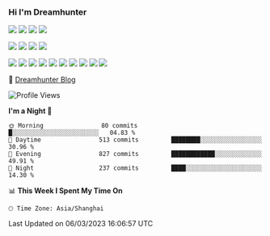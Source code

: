 ### Hi I'm Dreamhunter



[![](https://img.shields.io/badge/Windows-11-2376bc?style=flat-square&logo=windows&logoColor=ffffff)](https://www.microsoft.com/windows/get-windows-11)
[![](https://img.shields.io/badge/Linux-Ubuntu-2376bc?style=flat-square&logo=ubuntu&logoColor=ffffff)](https://ubuntu.com/)
[![](https://img.shields.io/badge/MacOS-Monterey-2376bc?style=flat-square&logo=apple&logoColor=ffffff)](https://www.apple.com/)
[![](https://img.shields.io/badge/IDE-Visual%20Studio%20Code-blue?style=flat-square&logo=visual-studio-code&logoColor=ffffff)](https://code.visualstudio.com/)

[![](https://img.shields.io/badge/-Java-007396?style=flat-square&logo=java&logoColor=ffffff)](https://www.java.com/)
[![](https://img.shields.io/badge/-Golang-f05032?style=flat-square&logo=go&logoColor=ffffff)](https://golang.org/)
[![](https://img.shields.io/badge/-Python-3776AB?style=flat-square&logo=python&logoColor=ffffff)](https://www.python.org/)
[![](https://img.shields.io/badge/Shell-f05032?style=flat-square&logo=powershell&logoColor=ffffff)](https://www.shell.com/)


[![](https://img.shields.io/badge/-Spring-6DB33F?style=flat-square&logo=spring&logoColor=white)](https://spring.io/projects/spring-framework/)
[![](https://img.shields.io/badge/-Docker-2496ED?style=flat-square&logo=docker&logoColor=ffffff)](https://www.docker.com/)
[![](https://img.shields.io/badge/-MySQL-003545?style=flat-square&logo=mysql&logoColor=white)](https://www.mysql.com/)
[![](https://img.shields.io/badge/-Git-f05032?style=flat-square&logo=git&logoColor=white)](https://git-scm.com/)
[![](https://img.shields.io/badge/-Nginx-269539?style=flat-square&logo=nginx&logoColor=ffffff)](https://nginx.org/)
[![](https://img.shields.io/badge/-Kubenetes-2496ED?style=flat-square&logo=kubernetes&logoColor=ffffff)](https://kubernetes.io/)
[![](https://img.shields.io/badge/-Redis-dc382d?style=flat-square&logo=redis&logoColor=white)](https://redis.io/)
[![](https://img.shields.io/badge/-Gradle-f05032?style=flat-square&logo=gradle&logoColor=white)](https://gradle.org/)
[![](https://img.shields.io/badge/-RabbitMQ-269539?style=flat-square&logo=rabbitmq&logoColor=white)](https://www.rabbitmq.com/)
[![](https://img.shields.io/badge/-Markdown-003545?style=flat-square&logo=markdown&logoColor=white)](https://daringfireball.net/projects/markdown/)

💬 [Dreamhunter Blog](https://dreamhunter2333.com/)

<!--START_SECTION:waka-->
![Profile Views](http://img.shields.io/badge/Profile%20Views-4-blue)

**I'm a Night 🦉** 

```text
🌞 Morning                80 commits          █░░░░░░░░░░░░░░░░░░░░░░░░   04.83 % 
🌆 Daytime                513 commits         ████████░░░░░░░░░░░░░░░░░   30.96 % 
🌃 Evening                827 commits         ████████████░░░░░░░░░░░░░   49.91 % 
🌙 Night                  237 commits         ████░░░░░░░░░░░░░░░░░░░░░   14.30 % 
```


📊 **This Week I Spent My Time On** 

```text
🕑︎ Time Zone: Asia/Shanghai
```


 Last Updated on 06/03/2023 16:06:57 UTC
<!--END_SECTION:waka-->

<!-- ![jinmu333's github stats](https://github-readme-stats.vercel.app/api?username=jinmu333&show_icons=true&theme=vue-dark)

[![Top Langs](https://github-readme-stats.vercel.app/api/top-langs/?username=jinmu333&hide=smali,html,javascript&theme=vue-dark)](https://github.com/anuraghazra/github-readme-stats)
 -->
<!--
**jinmu333/jinmu333** is a ✨ _special_ ✨ repository because its `README.md` (this file) appears on your GitHub profile.

Here are some ideas to get you started:

- 🔭 I’m currently working on ...
- 🌱 I’m currently learning ...
- 👯 I’m looking to collaborate on ...
- 🤔 I’m looking for help with ...
- 💬 Ask me about ...
- 📫 How to reach me: ...
- 😄 Pronouns: ...
- ⚡ Fun fact: ...
- 📫 [Dreamhunter resume](https://hacknical.com/jinmu333/resume?locale=zh)
-->
